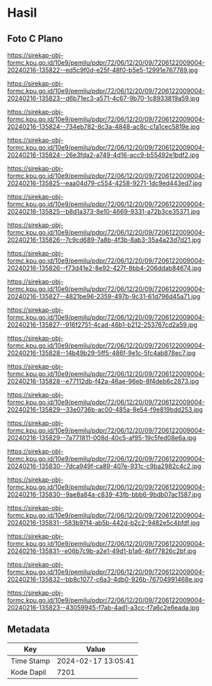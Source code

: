 # Hasil

## Foto C Plano

https://sirekap-obj-formc.kpu.go.id/10e9/pemilu/pdpr/72/06/12/20/09/7206122009004-20240216-135822--ed5c9f0d-e25f-48f0-b5e5-12991e767789.jpg

https://sirekap-obj-formc.kpu.go.id/10e9/pemilu/pdpr/72/06/12/20/09/7206122009004-20240216-135823--d6b71ec3-a571-4c67-9b70-1c8933819a59.jpg

https://sirekap-obj-formc.kpu.go.id/10e9/pemilu/pdpr/72/06/12/20/09/7206122009004-20240216-135824--734eb782-8c3a-4848-ac8c-c1a1cec5819e.jpg

https://sirekap-obj-formc.kpu.go.id/10e9/pemilu/pdpr/72/06/12/20/09/7206122009004-20240216-135824--26e3fda2-a749-4d16-acc9-b55492e1bdf2.jpg

https://sirekap-obj-formc.kpu.go.id/10e9/pemilu/pdpr/72/06/12/20/09/7206122009004-20240216-135825--eaa04d79-c554-4258-9271-1dc9ed443ed7.jpg

https://sirekap-obj-formc.kpu.go.id/10e9/pemilu/pdpr/72/06/12/20/09/7206122009004-20240216-135825--b8d1a373-8e10-4669-9331-a72b3ce35371.jpg

https://sirekap-obj-formc.kpu.go.id/10e9/pemilu/pdpr/72/06/12/20/09/7206122009004-20240216-135826--7c9cd689-7a8b-4f3b-8ab3-35a4a23d7d21.jpg

https://sirekap-obj-formc.kpu.go.id/10e9/pemilu/pdpr/72/06/12/20/09/7206122009004-20240216-135826--f73d41e2-8e92-427f-8bb4-206ddab84674.jpg

https://sirekap-obj-formc.kpu.go.id/10e9/pemilu/pdpr/72/06/12/20/09/7206122009004-20240216-135827--4821be96-2359-497b-9c31-61d796d45a71.jpg

https://sirekap-obj-formc.kpu.go.id/10e9/pemilu/pdpr/72/06/12/20/09/7206122009004-20240216-135827--916f2751-4cad-46b1-b212-253767cd2a59.jpg

https://sirekap-obj-formc.kpu.go.id/10e9/pemilu/pdpr/72/06/12/20/09/7206122009004-20240216-135828--14b49b29-5ff5-486f-9e1c-5fc4ab878ec7.jpg

https://sirekap-obj-formc.kpu.go.id/10e9/pemilu/pdpr/72/06/12/20/09/7206122009004-20240216-135828--e77112db-f42a-46ae-96eb-8f4deb6c2873.jpg

https://sirekap-obj-formc.kpu.go.id/10e9/pemilu/pdpr/72/06/12/20/09/7206122009004-20240216-135829--33e0736b-ac00-485a-8e54-f9e819bdd253.jpg

https://sirekap-obj-formc.kpu.go.id/10e9/pemilu/pdpr/72/06/12/20/09/7206122009004-20240216-135829--7a771811-008d-40c5-af95-19c5fed08e6a.jpg

https://sirekap-obj-formc.kpu.go.id/10e9/pemilu/pdpr/72/06/12/20/09/7206122009004-20240216-135830--7dca949f-ca89-407e-931c-c9ba2982c4c2.jpg

https://sirekap-obj-formc.kpu.go.id/10e9/pemilu/pdpr/72/06/12/20/09/7206122009004-20240216-135830--9ae8a84a-c839-43fb-bbb6-9bdb07ac1587.jpg

https://sirekap-obj-formc.kpu.go.id/10e9/pemilu/pdpr/72/06/12/20/09/7206122009004-20240216-135831--583b97f4-ab5b-442d-b2c2-9482e5c4bfdf.jpg

https://sirekap-obj-formc.kpu.go.id/10e9/pemilu/pdpr/72/06/12/20/09/7206122009004-20240216-135831--e06b7c9b-a2e1-49d1-b1a6-4bf77826c2bf.jpg

https://sirekap-obj-formc.kpu.go.id/10e9/pemilu/pdpr/72/06/12/20/09/7206122009004-20240216-135832--bb8c1077-c6a3-4db0-926b-76704991468e.jpg

https://sirekap-obj-formc.kpu.go.id/10e9/pemilu/pdpr/72/06/12/20/09/7206122009004-20240216-135823--43059945-f7ab-4ad1-a3cc-f7a6c2e6eada.jpg


## Metadata

| Key        | Value               |
| ---------- | ------------------- |
| Time Stamp | 2024-02-17 13:05:41 |
| Kode Dapil | 7201                |



